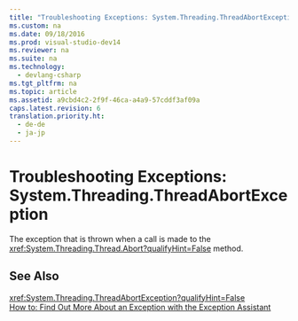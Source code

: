 ```yaml
---
title: "Troubleshooting Exceptions: System.Threading.ThreadAbortException"
ms.custom: na
ms.date: 09/18/2016
ms.prod: visual-studio-dev14
ms.reviewer: na
ms.suite: na
ms.technology: 
  - devlang-csharp
ms.tgt_pltfrm: na
ms.topic: article
ms.assetid: a9cbd4c2-2f9f-46ca-a4a9-57cddf3af09a
caps.latest.revision: 6
translation.priority.ht: 
  - de-de
  - ja-jp
---
```

# Troubleshooting Exceptions: System.Threading.ThreadAbortException
The exception that is thrown when a call is made to the <xref:System.Threading.Thread.Abort?qualifyHint=False> method.  
  
## See Also  
 <xref:System.Threading.ThreadAbortException?qualifyHint=False>   
 [How to: Find Out More About an Exception with the Exception Assistant](../Topic/How%20to:%20Use%20the%20Exception%20Assistant.md)